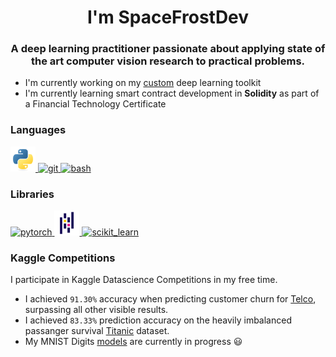 <h1 align="center">I'm SpaceFrostDev</h1>
<h3 align="center">A deep learning practitioner passionate about applying state of the art computer vision research to practical problems.</h3>

- I'm currently working on my [custom](https://github.com/SpaceFrostDev/custom_deep_learning) deep learning toolkit
- I'm currently learning smart contract development in **Solidity** as part of a Financial Technology Certificate

<h3 align="left">Languages</h3>
<p align="left"> <a href="https://www.python.org" target="_blank" rel="noreferrer"> <img src="https://raw.githubusercontent.com/devicons/devicon/master/icons/python/python-original.svg" alt="python" width="40" height="40"/> </a> <a href="https://git-scm.com/" target="_blank" rel="noreferrer"> <img src="https://www.vectorlogo.zone/logos/git-scm/git-scm-icon.svg" alt="git" width="40" height="40"/> </a> <a href="https://www.gnu.org/software/bash/" target="_blank" rel="noreferrer"> <img src="https://www.vectorlogo.zone/logos/gnu_bash/gnu_bash-icon.svg" alt="bash" width="40" height="40"/> </a> </p>

<h3 align="left">Libraries</h3>
<p align="left"> <a href="https://pytorch.org/" target="_blank" rel="noreferrer"> <img src="https://www.vectorlogo.zone/logos/pytorch/pytorch-icon.svg" alt="pytorch" width="40" height="40"/> </a> <a href="https://pandas.pydata.org/" target="_blank" rel="noreferrer"> <img src="https://raw.githubusercontent.com/devicons/devicon/2ae2a900d2f041da66e950e4d48052658d850630/icons/pandas/pandas-original.svg" alt="pandas" width="40" height="40"/> </a> <a href="https://scikit-learn.org/" target="_blank" rel="noreferrer"> <img src="https://upload.wikimedia.org/wikipedia/commons/0/05/Scikit_learn_logo_small.svg" alt="scikit_learn" width="40" height="40"/> </a> </p>

<h3 align="left">Kaggle Competitions</h3>

I participate in Kaggle Datascience Competitions in my free time. 
- I achieved `91.30%` accuracy when predicting customer churn for [Telco](https://github.com/SpaceFrostDev/telco_kaggle), surpassing all other visible results.
- I achieved `83.33%` prediction accuracy on the heavily imbalanced passanger survival [Titanic](https://github.com/SpaceFrostDev/titanic_kaggle) dataset. 
- My MNIST Digits [models](https://github.com/SpaceFrostDev/mnist-digits) are currently in progress :smiley: